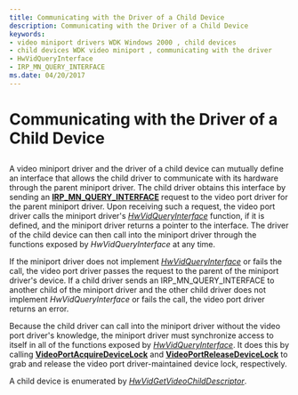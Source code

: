```yaml
---
title: Communicating with the Driver of a Child Device
description: Communicating with the Driver of a Child Device
keywords:
- video miniport drivers WDK Windows 2000 , child devices
- child devices WDK video miniport , communicating with the driver
- HwVidQueryInterface
- IRP_MN_QUERY_INTERFACE
ms.date: 04/20/2017
---
```


# Communicating with the Driver of a Child Device


## <span id="ddk_communicating_with_the_driver_of_a_child_device_gg"></span><span id="DDK_COMMUNICATING_WITH_THE_DRIVER_OF_A_CHILD_DEVICE_GG"></span>


A video miniport driver and the driver of a child device can mutually define an interface that allows the child driver to communicate with its hardware through the parent miniport driver. The child driver obtains this interface by sending an [**IRP\_MN\_QUERY\_INTERFACE**](../kernel/irp-mn-query-interface.md) request to the video port driver for the parent miniport driver. Upon receiving such a request, the video port driver calls the miniport driver's [*HwVidQueryInterface*](/windows-hardware/drivers/ddi/video/nc-video-pvideo_hw_query_interface) function, if it is defined, and the miniport driver returns a pointer to the interface. The driver of the child device can then call into the miniport driver through the functions exposed by *HwVidQueryInterface* at any time.

If the miniport driver does not implement [*HwVidQueryInterface*](/windows-hardware/drivers/ddi/video/nc-video-pvideo_hw_query_interface) or fails the call, the video port driver passes the request to the parent of the miniport driver's device. If a child driver sends an IRP\_MN\_QUERY\_INTERFACE to another child of the miniport driver and the other child driver does not implement *HwVidQueryInterface* or fails the call, the video port driver returns an error.

Because the child driver can call into the miniport driver without the video port driver's knowledge, the miniport driver must synchronize access to itself in all of the functions exposed by [*HwVidQueryInterface*](/windows-hardware/drivers/ddi/video/nc-video-pvideo_hw_query_interface). It does this by calling [**VideoPortAcquireDeviceLock**](/windows-hardware/drivers/ddi/video/nf-video-videoportacquiredevicelock) and [**VideoPortReleaseDeviceLock**](/windows-hardware/drivers/ddi/video/nf-video-videoportreleasedevicelock) to grab and release the video port driver-maintained device lock, respectively.

A child device is enumerated by [*HwVidGetVideoChildDescriptor*](/windows-hardware/drivers/ddi/video/nc-video-pvideo_hw_get_child_descriptor).

 

